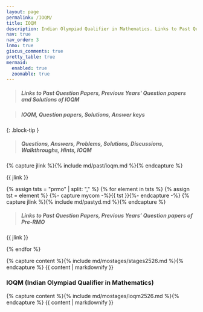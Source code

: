 ```yaml
---
layout: page
permalink: /IOQM/
title: IOQM
description: Indian Olympiad Qualifier in Mathematics. Links to Past Question Papers of IOQM, Answer keys. Hints, Walkthroughs, Discussions.
nav: true
nav_order: 3
lnmo: true
giscus_comments: true
pretty_table: true
mermaid:
  enabled: true
  zoomable: true
---
```


> ##### Links to Past Question Papers, Previous Years' Question papers and Solutions of IOQM

> ##### IOQM, Question papers, Solutions, Answer keys
>
{: .block-tip }

> ##### Questions, Answers, Problems, Solutions, Discussions, Walkthroughs, Hints, IOQM

{% capture jlink %}{% include md/past/ioqm.md %}{% endcapture %}

{{ jlink }}

{% assign tsts = "prmo" | split: "," %}
{% for element in tsts %}
{% assign tst = element %}
{%- capture mycom -%}{{ tst }}{%- endcapture -%}
{% capture jlink %}{% include md/pastyd.md %}{% endcapture %}

> ##### Links to Past Question Papers, Previous Years’ Question papers of Pre-RMO
{{ jlink }}

{% endfor %}


{% capture content %}{% include md/mostages/stages2526.md %}{% endcapture %}
{{ content | markdownify }}

### IOQM (Indian Olympiad Qualifier in Mathematics)

{% capture content %}{% include md/mostages/ioqm2526.md %}{% endcapture %}
{{ content | markdownify }}
